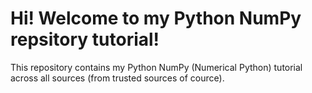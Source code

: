 # Hi! Welcome to my Python NumPy repsitory tutorial!
This repository contains my Python NumPy (Numerical Python) tutorial across all sources (from trusted sources of cource).
